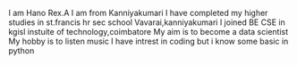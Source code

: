 I am Hano Rex.A
I am from Kanniyakumari
I have completed my higher studies in st.francis hr sec school Vavarai,kanniyakumari
I joined BE CSE in kgisl instuite of technology,coimbatore
My aim is to become a data scientist
My hobby is to listen music
I have intrest in coding but i know some basic in python
